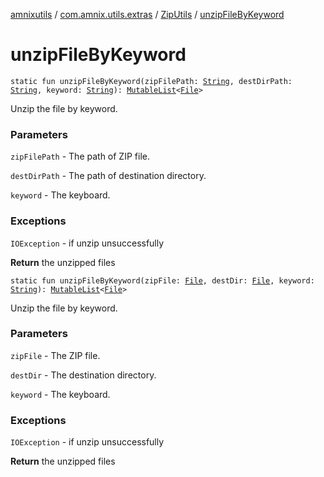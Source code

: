 [amnixutils](../../index.md) / [com.amnix.utils.extras](../index.md) / [ZipUtils](index.md) / [unzipFileByKeyword](./unzip-file-by-keyword.md)

# unzipFileByKeyword

`static fun unzipFileByKeyword(zipFilePath: `[`String`](https://kotlinlang.org/api/latest/jvm/stdlib/kotlin/-string/index.html)`, destDirPath: `[`String`](https://kotlinlang.org/api/latest/jvm/stdlib/kotlin/-string/index.html)`, keyword: `[`String`](https://kotlinlang.org/api/latest/jvm/stdlib/kotlin/-string/index.html)`): `[`MutableList`](https://kotlinlang.org/api/latest/jvm/stdlib/kotlin.collections/-mutable-list/index.html)`<`[`File`](http://docs.oracle.com/javase/6/docs/api/java/io/File.html)`>`

Unzip the file by keyword.

### Parameters

`zipFilePath` - The path of ZIP file.

`destDirPath` - The path of destination directory.

`keyword` - The keyboard.

### Exceptions

`IOException` - if unzip unsuccessfully

**Return**
the unzipped files

`static fun unzipFileByKeyword(zipFile: `[`File`](http://docs.oracle.com/javase/6/docs/api/java/io/File.html)`, destDir: `[`File`](http://docs.oracle.com/javase/6/docs/api/java/io/File.html)`, keyword: `[`String`](https://kotlinlang.org/api/latest/jvm/stdlib/kotlin/-string/index.html)`): `[`MutableList`](https://kotlinlang.org/api/latest/jvm/stdlib/kotlin.collections/-mutable-list/index.html)`<`[`File`](http://docs.oracle.com/javase/6/docs/api/java/io/File.html)`>`

Unzip the file by keyword.

### Parameters

`zipFile` - The ZIP file.

`destDir` - The destination directory.

`keyword` - The keyboard.

### Exceptions

`IOException` - if unzip unsuccessfully

**Return**
the unzipped files

